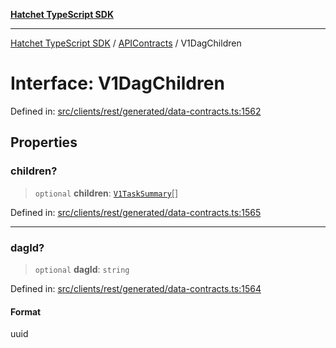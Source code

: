 [**Hatchet TypeScript SDK**](../../../../README.md)

***

[Hatchet TypeScript SDK](../../../../README.md) / [APIContracts](../README.md) / V1DagChildren

# Interface: V1DagChildren

Defined in: [src/clients/rest/generated/data-contracts.ts:1562](https://github.com/hatchet-dev/hatchet/blob/0288a24f2e9f14787135b399bd47182f4d1260d9/sdks/typescript/src/clients/rest/generated/data-contracts.ts#L1562)

## Properties

### children?

> `optional` **children**: [`V1TaskSummary`](V1TaskSummary.md)[]

Defined in: [src/clients/rest/generated/data-contracts.ts:1565](https://github.com/hatchet-dev/hatchet/blob/0288a24f2e9f14787135b399bd47182f4d1260d9/sdks/typescript/src/clients/rest/generated/data-contracts.ts#L1565)

***

### dagId?

> `optional` **dagId**: `string`

Defined in: [src/clients/rest/generated/data-contracts.ts:1564](https://github.com/hatchet-dev/hatchet/blob/0288a24f2e9f14787135b399bd47182f4d1260d9/sdks/typescript/src/clients/rest/generated/data-contracts.ts#L1564)

#### Format

uuid
